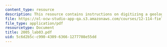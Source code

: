 ```yaml
---
content_type: resource
description: This resource contains instructions on digitizing a geologic map.
file: https://ol-ocw-studio-app-qa.s3.amazonaws.com/courses/12-114-field-geology-i-fall-2005/5c6d2b5cc990430963661277708e55dd_2005_lab03.pdf
file_type: application/pdf
resourcetype: Document
title: 2005_lab03.pdf
uid: 5c6d2b5c-c990-4309-6366-1277708e55dd
---
```

